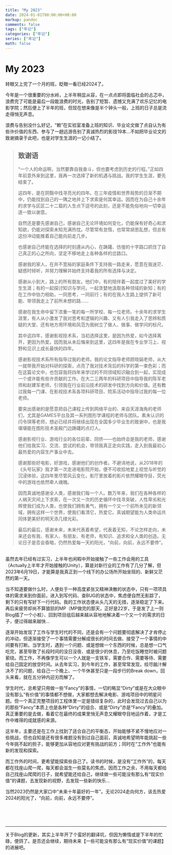 ```yaml
---
title: "My 2023"
date: 2024-01-01T00:00:00+08:00
markup: pandoc
comments: false
tags: ["年记"]
categories: ["年记"]
series: ["年记"]
math: false
---
```




# My 2023

转眼又上完了一个月的班，眨眼一看已经2024了。

今年是一个很重要的分水岭，上半年稍显从容，在一点点即将面临社会的忐忑中，浪费完了可能是最后一段能浪费的时光，告别了短暂、遗憾又充满了欢乐记忆的电影学院；然后便上了半年的班，但现在想来像是半个钟头一般，上班的日子总是流走得悄无声息。

浪费与告别没什么好记，“赖”在实验室准备上班的知识、毕业论文做了点自认为有些许价值的东西、参与了一趟远游告别了真诚热烈的影技19本...不如把毕业论文的致谢摘录于此吧，也是对学生生涯的一记小结了。

> ## 致谢语
>
> “一个人的命运啊，当然要靠自我奋斗，但也要考虑到历史的行程。”正如四年前意外来到这里，我再一次选择了新的机遇与挑战。我的学生生涯，要先结束了。
>
> 这四年，是在阴翳中找寻亮光的四年。在三年疫情和世界局势的日渐不期中，仍能找到自己的一隅之地并上下求索是何其幸运。因而在为自己十余年的求学与区区二十二载的人生点下逗号的此刻，还是不能免俗地向一切幸运逐一致以谢意。
>
> 自然还是要先感谢自己，感谢自己无论环境如何变化，仍能保有好奇心和求知欲，仍能对探索未知充满热忱。尽管常有怠惰，也常常胡思乱想，但总有这份冲动能推着自己能向前走几步。
>
> 也感谢自己终能在选择的时刻遵从内心，在踌躇、彷徨的十字路口抓住了自己真正的心之所向，坚定不移地走上各种各样的岔路口。
>
> 感谢我的家人，在并不宽裕的家庭条件下支持我一路走来，愿意在我迷茫、疑惑时倾听，并努力理解并始终支持着我的所有选择与决定。
>
> 感谢从小到大，路上的所有朋友。他们中，有的陪伴着一起度过了美好的学生生涯；有的一起探讨知识与学问，一起贪婪地汲取各种领域的新知；有的在工作中协力相助，一同思考，一同前行；有的在我人生路上提供了新可能、带领我走上了前所未想的路......
>
> 感谢在我生命中留下浓重一笔的每一所学校、每一位老师。十余年的求学生涯里，有人从小激发了我对思考和逻辑的兴趣、又有人引我走入了思辨和质疑的大堂、还有地方用环境和风范为我树立了做人、做事、做学问的标尺。
>
> 其中这四年，感谢影视技术系，当初选择这里，是因为热爱，如今选择离开，更因为热爱。因而我从未后悔来到这里，这四年是我在专业学习上、视野和见识上成长最快的四年。
>
> 感谢影视技术系所有指导过我的老师。我的论文指导老师顾晓娟老师，从大一就带我开始对科研的探索，点亮了我对技术背后的科学的第一束色彩；而在这篇论文中，也包容我将四年来学过的不同领域知识融合到一起，实现成一个或许能有些许贡献的工作。在大二三两年的科研项目中指导我的陈军老师和赵建军老师，引领我在行业前沿技术的研发中找到方向和价值。还有教过我每一门课、在影视技术系各项科研项目、院系活动中指导过我的每一位老师。
>
> 要突出感谢的是愿意把自己课程上传到网络平台的、来自天涯海角的老师们，尤其是GAMES平台及其一系列图形学课程的老师与团队。素未认识的闫令琪等老师，想必已经并将继续出现在全国多少毕业生的致谢中，也是我堪堪能在图形技术圣殿门边踌躇的点灯人。
>
> 感谢影视行业、游戏行业的各位前辈、同侪——也始终会是我的老师，感谢他们给我实习、交流、尝试的机会，带领我真正走向实践，走入到我最初心最热爱的内容生产事业中去。
>
> 感谢那些好电影，好游戏，感谢他们的创作者。不避讳地说，从2018年的《头号玩家》我才第一次走进电影院开始，便不可收拾地爱上视觉与听觉的沉浸体验，这四年里尽管风云变化，影厅里放着的影片依然耀眼夺目，荧光中的游戏也依然牵人魂魄。
>
> 因而真诚地感谢全人类，感谢我们每一个人。数万年来，我们在各种各样的人祸天灾间上下求索，在一次又一次的历史循环中找寻突破，人性卑劣和光辉使我们成为人类，也使我们拥有勇气，拥有一个又一个前所未见的新领域，拥有这样一个世界，使我们看清它，热爱它。真诚期望能为人类命运共同体更美好的明天添几缕光彩。
>
> 最后的最后，感谢未来，未来代表着希望，代表着无知，不论怎样走向，未来还会有我、有家人、有朋友、有老师，有知识、追求和全人类的创造。无论日子是否会昏暗，仍然热爱每一天的阳光，“向前，向前，永远不要停”。

<br/>
虽然去年已经有过实习，上半年也闲暇中开始接触了一些工作会用的工具（Actually上半年才开始接触的Unity），算是对新行业的工作有了几分了解，但2023年6月19日，才能算是我真正到一个线下的办公场所开始坐班的、新鲜又茫然的第一天。

当不知道要做什么时，人便处于一种高度紧张又精神涣散的状态中，只有一项项具体的需求来到你面前，进入到写代码、查BUG的状态中，焦虑便自然无影踪了，剩下的只有写好下一行代码。我的工作状态便从头几天的无措，逐渐稳定了下来。再后来疲劳却尚不算狼狈的MP（MP做完的那天，正好是22岁，于是发了上一则Blog插了一个小桩）、回到项目组后越来越从容地地解决着一个又一个的需求的日子，便过得越来越快...

逐渐开始发现了工作与学生时代的不同，还是会有一个问题要彻底解决了才肯停止的冲动，但逐渐接受了一个事情需要分解成很长的时间去做、接受了一个事情的中间要有打断。当学生时，遇到一个问题、或是想做一个东西的时候，总是想一口气吃完，甚至导致了长段时间的没日没夜、或是很少的休息，乃至吃饭睡觉时被问题萦绕。而工作，不再像学生可以一个人就是一支铁军，需要合作、需要等待、需要给自己固定的放空时间。从去年实习，到今年的工作，甚至常常发现，绞尽脑汁解决不了的问题，给自己一个晚上、一个午休甚至只是一段步行的Break down，回头来看，就在五分钟内迎刃而解了。

学生时代，总希望只用做一些“Fancy”的事情，一切的略显“Dirty”或是在大众眼中没有那么“有价值”的事情都不想做，大家都想去解决电影、游戏项目中的明星问题。但一个真正完整项目的工程体里一定是错综复杂的，此时会发现过去自己以为的那些“Fancy”本质上也是各种“Dirty”的组合、或是“Dirty”亦是“Fancy”的叠加。真正重要的是去做，看着它在最终的成果里悄无声息又耀眼夺目地运作着，才是工作中难得的成就感的来源。

这半年，主要还是在工作上找到了适合自己的平衡态，开始能够不紧不慢地应对一些挑战，但也自知是还有很多难题没有到过自己面前，真诚地希望明年能挑起一些今年挑不起的担子，能够更加从容地应对更有挑战的前方；同时在“工作外”也能有新的发现和探索。

而工作外的时间，更希望能探索些自己了。读书的时候，是没有“工作外”的，每天都在找座山爬一爬，每天都会滋生一些莫名的焦虑。因而工作之余，不用每天都给自己找座山爬爬的日子，就希望能还给自己，继续做一些可能没有那么有“现实价值”的课题，去发现新的视野，去发现一些新的快乐...

当然2023仍然是大家口中“未来十年最好的一年”。无论2024走向何方，该去热爱2024的阳光了，“向前，向前，永远不要停”。

<br/><br/><br/>

------

关于Blog的更新，其实上半年开了个蛮好的翻译坑，但因为懒惰或是下半年的忙碌，便鸽了。是否还会继续，期待未来【一些可能没有那么有“现实价值”的课题】的进展吧。